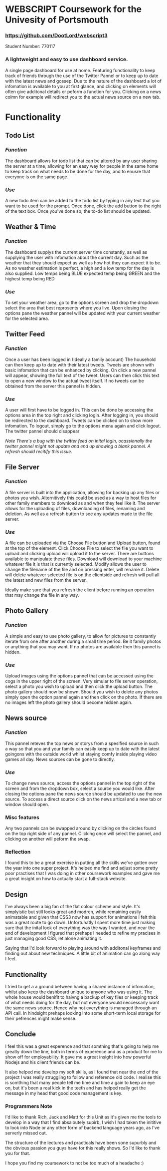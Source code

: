 # WEBSCRIPT Coursework for the Univesity of Portsmouth
### https://github.com/DootLord/webscript3

Student Number: 770117

### A lightweight and easy to use dashboard service.

A single page dashboard for use at home. Featuring functionality to keep track of friends through the use of the Twitter Pannel
or to keep up to date with the latest news and gossep. Due to the nature of the dashboard a lot of infomation is available to you
at first glance, and clicking on elements will often give additonal details or peform a function for you. Clicking on a news colmn for 
example will redirect you to the actual news source on a new tab.

# Functionality

## Todo List

### *Function*

The dashboard allows for todo list that can be altered by any user sharing the server at a time, allowing for an easy way for people in the same home to keep track on what needs to be done for the day, and to enusre that everyone is on the same page.

### *Use*

A new todo item can be added to the todo list by typing in any text that you want to be used for the prompt. Once done, click the add button to the right of the text box. Once you've done so, the to-do list should be updated. 

## Weather & Time

### *Function*

The dashboard supplys the current server time constantly, as well as supplying the user with infomation about the current day. Such as the weather that they should expect as well as how hot they can expect it to be. As no weather estimation is perfect, a high and a low temp for the day is also supplied. Low temps being BLUE expected temp being GREEN and the highest temp being RED

### *Use*

To set your weather area, go to the options screen and drop the dropdown select the area that best reprosents where you live. Upon closing the options pane the weather pannel will be updated with your current weather for the selected area.


## Twitter Feed

### *Function*

Once a user has been logged in (Ideally a family account) The household can then keep up to date with their latest tweets. Tweets are shown with basic infomation that can be enhanced by clicking. On click a new pannel will appear, showing the full text of the tweet. Users can then click this text to open a new window to the actual tweet itself. If no tweets can be obtained from the server this pannel is hidden.

### *Use*

A user will first have to be logged in. This can be done by accessing the options area in the top right and clicking login. After logging in, you should be redirected to the dashboard. Tweets can be clicked on to show more infomation. To logout, simply go to the options menu again and click logout. The twitter pannel should disappear

*Note There's a bug with the twitter feed on inital login, ocassionally the twitter pannel might not update and end up showing a blank pannel. A refresh should recitify this issue.*

## File Server

### *Function*

A file server is built into the application, allowing for backing up any files or photos you wish. Alternitively this could be used as a way to host files for other family members to download as and when they feel like it. The server allows for the uploading of files, downloading of files, renaming and deletion. As well as a refresh button to see any updates made to the file server.

### *Use*

A file can be uploaded via the Choose File button and Upload button, found at the top of the element. Click Choose File to select the file you want to upload and clicking upload will upload it to the server. There are buttons available to manipulate these files. Download will download to your machine whatever file it is that is currently selected. Modify allows the user to change the filename of the file and on pressing enter, will rename it. Delete will delete whatever selected file is on the clientside and refresh will pull all the latest and new files from the server.

Ideally make sure that you refresh the client before running an operation that may change the file in any way.

## Photo Gallery

### *Function*
A simple and easy to use photo gallery, to allow for pictures to constantly iterate from one after another during a small time period. Be it family photos or anything that you may want. If no photos are available then this pannel is hidden.

### *Use*
Upload images using the options pannel that can be accessed using the cogs in the upper right of the screen. Very simular to file server operation, select a photo you wish to upload and then click the upload button. The photo gallery should now be shown. Should you wish to delete any photos simply open the option pannel again and then click on the photo. If there are no images left the photo gallery should become hidden again.

## News source

### *Function*
This pannel reteves the top news or storys from a spesified source in such a way so that you and your family can easily keep up to date with the latest goingons with the outside world whilst staying comfy inside playing video games all day. News sources can be gone to directly.

### *Use*
To change news source, access the options pannel in the top right of the screen and from the dropdown box, select a source you would like. After closing the options pane the news source should be updated to use the new source. To access a direct source click on the news artical and a new tab or window should open.

### Misc features
Any two pannels can be swapped around by clicking on the circles found on the top right side of any pannel. Clicking once will select the pannel, and clicking on another will peform the swap. 

### Reflection

I found this to be a great exercise in putting all the skills we've gotten over the year into one super project. It's helped me find and adjust some pretty poor practises that I was doing in other coursework examples and gave me a great insight on how to actually start a full-stack website.

## Design
I've always been a big fan of the flat colour scheme and style. It's simplyistic but still looks great and modren, while remaining easily animatable and given that CSS3 now has support for animations I felt this was a great route to go down. Unfortunatly I spent more time just making sure that the inital look of everything was the way I wanted, and near the end of development I figured that prehaps I needed to refine my pracises in just managing good CSS, let alone animating it. 

Saying that I'd look forward to playing around with additonal keyframes and finding out about new techniques. A little bit of animation can go along way I feel.

## Functionality
I tried to get a a ground between having a shared instance of infomation, whilst also keep the dashboard unique to anyone who was using it. The whole house would benifit to haivng a backup of key files or keeping track of what needs doing for the day, but not everyone would neccessarly want the same news source. Hence why not everything is managed through an API call. In hindsight prehaps looking into some short-term local storage for their pefrences might make sense.

## Conclude
I feel this was a great experence and that somthing that's going to help me greatly down the line, both in terms of experence and as a product for me to show off for employability. It gave me a great insight into how powerful Nodejs and his client friends can be.

It also helped me develop my soft skills, as I found that near the end of the project I was really struggling to follow and reference old code. I realise this is somthing that many people tell me time and time a gain to keep an eye on, but it's been a real kick in the teeth and has helped really get the message in my head that good code management is key.


### Programmers Note
I'd like to thank Rich, Jack and Matt for this Unit as it's given me the tools to develop in a way that I find absaloutely supirb, I wish I had taken the inititive to look into Node or any other form of backend language years ago, as I've serverly missed out.

The structure of the lectures and practicals have been sone supurbly and the obvious passion you guys have for this really shows. So I'd like to thank you for that.

I hope you find my coursework to not be too much of a headache :)
